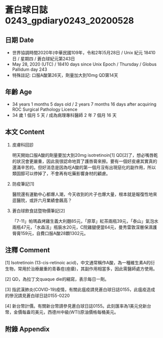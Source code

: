 [_metadata_:encoding]: - "utf-8"
[_metadata_:language]: - "zh-Hant-TW"
[_metadata_:fileformat]: - "markdown"
[_metadata_:MIME_type]: - "text/plain"
[_metadata_:markdown_version]: - "commonmark version 0.29"
[_metadata_:markdown_spec]: - "https://spec.commonmark.org/0.29/"

# 蒼白球日誌0243_gpdiary0243_20200528 #

## 日期 Date ##

* 世界協調時間2020年(中華民國109年，令和2年)5月28日 / Unix 紀元 18410 日 / 星期四 / 蒼白球紀元第243日
* May 28, 2020 (UTC) / 18410 days since Unix Epoch / Thursday / Globus Pallidum day 243
* 特殊註記: 口服A酸第26天，劑量加大到10mg QD第14天

## 年齡 Age ##

* 34 years 1 months 5 days old / 2 years 7 months 16 days after acquiring ROC Surgical Pathology Licence
* 34 歲 1 個月 5 天 / 成為病理專科醫師 2 年 7 個月 16 天

## 本文 Content ##

1. 皮膚科回診

    明天開始口服A酸的劑量要加大到20mg isotretinoin[1] QD[2]了，想必嘴唇乾的狀況會更嚴重，因此我很認命地買了護唇膏來擦。要有一個好皮膚其實真的還滿辛苦的。但好消息是因為吃A酸的第一個月沒有出現惡化的副作用，所以類固醇可以停掉了，不會再有吃藥影響身材的顧慮。

2. 防疫筆記[1]

    醫院還有運動中心都爆人潮，今天收到的片子也爆大量，根本就是報復性地來逛醫院，或許六月業績會飆高？

3. 蒼白球飲食誌暨物價筆記[2]

    「7-11」帕瑪森烤雞生義大利麵85元，「原萃」紅茶兩瓶39元，「泰山」氣泡水兩瓶47元，「水森活」瓶裝水20元，C院雞腿便當64元，曼秀雷敦深層保濕護脣膏159元，自費口服A酸28顆1302元。

## 注釋 Comment ##

[1] Isotretinoin (13-cis-retinoic acid)，中文通常稱作A酸，為一種維生素A的衍生物，常用於治療嚴重的青春痘(痤瘡)，其副作用相當多，因此需醫師處方使用。

[2] QD，為拉丁文quaque die的縮寫，表示每日一劑。

[3] 指武漢肺炎(COVID-19)疫情，有關此瘟疫請見蒼白球日誌0155，此瘟疫造成的慘況請見蒼白球日誌0155-0220

[4] 新台幣計價。有關新台幣請參見蒼白球日誌0155。此刻匯率為1美元兌新台幣，金價每盎司美元，西德州中級(WTI)原油價格每桶美元。

## 附錄 Appendix ##
